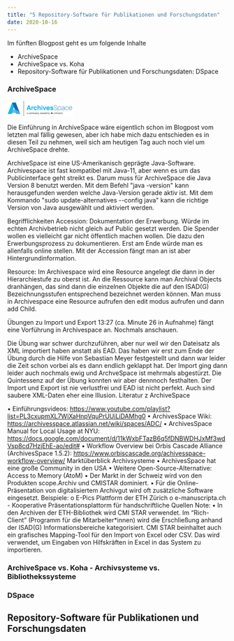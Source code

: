 ```yaml
---
title: "5 Repository-Software für Publikationen und Forschungsdaten"
date: 2020-10-16
---
```



Im fünften Blogpost geht es um folgende Inhalte
* ArchiveSpace
* ArchiveSpace vs. Koha
* Repository-Software für Publikationen und Forschungsdaten: DSpace

### ArchiveSpace
<img alt="ArchiveSpace" src="https://github.com/stemorit/BAIN-Lerntagebuch/blob/master/_posts/img005%20ArchiveSpaceLogo.png?raw=true" width="30%"/>

Die Einführung in ArchiveSpace wäre eigentlich schon im Blogpost vom letzten mal fällig gewesen, aber ich habe mich dazu entschieden es in diesen Teil zu nehmen, weil sich am heutigen Tag auch noch viel um ArchiveSpace drehte. 


ArchiveSpace ist eine US-Amerikanisch geprägte Java-Software. Archivespace ist fast kompatibel mit Java-11, aber wenn es um das Publicinterface geht streikt es. Darum muss für ArchiveSpace die Java Version 8 benutzt werden. Mit dem Befehl "java -version" kann herausgefunden werden welche Java-Version gerade aktiv ist. Mit dem Kommando "sudo update-alternatives --config java" kann die richtige Version von Java ausgewählt und aktiviert werden.



Begrifflichkeiten
Accession: 
Dokumentation der Erwerbung. Würde im echten Archivbetrieb nicht gleich auf Public gesetzt werden. Die Spender wollen es vielleicht gar nicht öffentlich machen wollen. Die dazu den Erwerbungsprozess zu dokumentieren. Erst am Ende würde man es allenfalls online stellen. Mit der Accession fängt man an ist aber Hintergrundinformation.

Resource:
Im Archivespace wird eine Resource angelegt die dann in der Hierarchiestufe zu oberst ist. An die Ressource kann man Archival Objects dranhängen, das sind dann die einzelnen Objekte die auf den ISAD(G) Bezeichnungsstufen entsprechend bezeichnet werden können. Man muss in Archivespace eine Resource aufrufen den edit modus aufrufen und dann add Child.

Übungen zu Import und Export
13:27 (ca. Minute 26 in Aufnahme) fängt eine Vorführung in Archivespace an. Nochmals anschauen.

Die Übung war schwer durchzuführen, aber nur weil wir den Dateisatz als XML importiert haben anstatt als EAD. Das haben wir erst zum Ende der Übung durch die Hilfe von Sebastian Meyer festgestellt und dann war leider die Zeit schon vorbei als es dann endlich geklappt hat. Der Import ging dann leider auch nochmals ewig und ArchveSpace ist mehrmals abgestürzt. 
Die Quintessenz auf der Übung konnten wir aber dennnoch festhalten. Der Import und Export ist nie verlustfrei und EAD ist nicht perfekt. Auch sind saubere XML-Daten eher eine Illusion.
Literatur z ArchiveSpace

•	Einführungsvideos: https://www.youtube.com/playlist?list=PL3cxupmXL7WiXaHnpVquPrUUiLiDAMhg0
•	ArchivesSpace Wiki: https://archivesspace.atlassian.net/wiki/spaces/ADC/
•	ArchivesSpace Manual for Local Usage at NYU: https://docs.google.com/document/d/11kWxbFTazB6q5fDNBWDHJxMf3wdVsp8cd7HzjEhE-ao/edit#
•	Workflow Overview bei Orbis Cascade Alliance (ArchivesSpace 1.5.2): https://www.orbiscascade.org/achivesspace-workflow-overview/
Marktüberblick Archivsysteme
•	ArchivesSpace hat eine große Community in den USA
•	Weitere Open-Source-Alternative: Access to Memory (AtoM)
•	Der Markt in der Schweiz wird von den Produkten scope.Archiv und CMISTAR dominiert.
•	Für die Online-Präsentation von digitalisiertem Archivgut wird oft zusätzliche Software eingesetzt. Beispiele:
o	E-Pics Plattform der ETH Zürich
o	e-manuscripta.ch - Kooperative Präsentationsplattorm für handschriftliche Quellen
Note:
•	In den Archiven der ETH-Bibliothek wird CMI STAR verwendet. Im “Rich-Client” (Programm für die Mitarbeiter*innen) wird die Erschließung anhand der ISAD(G) Informationsbereiche kategorisiert. CMI STAR beinhaltet auch ein grafisches Mapping-Tool für den Import von Excel oder CSV. Das wird verwendet, um Eingaben von Hilfskräften in Excel in das System zu importieren.


### ArchiveSpace vs. Koha - Archivsysteme vs. Bibliothekssysteme


### DSpace

## Repository-Software für Publikationen und Forschungsdaten

